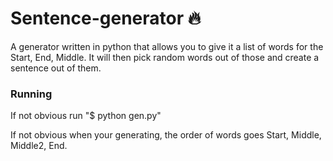 # Sentence-generator :fire:
A generator written in python that allows you to give it a list of words for the Start, End, Middle. It will then pick random words out of those and create a sentence out of them.


 ### Running
 If not obvious run "$ python gen.py"
 
 If not obvious when your generating, the order of words goes Start, Middle, Middle2, End.
